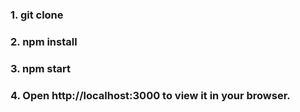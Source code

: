 

### 1. git clone

### 2. npm install
### 3. npm start

### 4. Open http://localhost:3000 to view it in your browser.